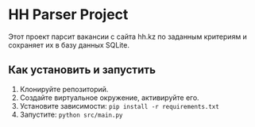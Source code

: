# HH Parser Project

Этот проект парсит вакансии с сайта hh.kz по заданным критериям
и сохраняет их в базу данных SQLite. 

## Как установить и запустить

1. Клонируйте репозиторий.
2. Создайте виртуальное окружение, активируйте его.
3. Установите зависимости: `pip install -r requirements.txt`
4. Запустите: `python src/main.py`